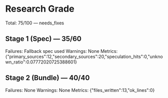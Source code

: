 # Research Grade
Total: 75/100 — needs_fixes

## Stage 1 (Spec) — 35/60
Failures: Fallback spec used
Warnings: None
Metrics: {"primary_sources":12,"secondary_sources":20,"speculation_hits":0,"unknown_ratio":0.07772020725388601}

## Stage 2 (Bundle) — 40/40
Failures: None
Warnings: None
Metrics: {"files_written":13,"ok_lines":0}